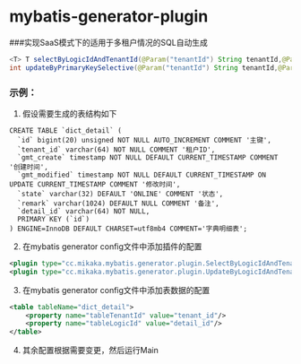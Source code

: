 # mybatis-generator-plugin

###实现SaaS模式下的适用于多租户情况的SQL自动生成
```java
<T> T selectByLogicIdAndTenantId(@Param("tenantId") String tenantId,@Param("logicId") String logicId);
int updateByPrimaryKeySelective(@Param("tenantId") String tenantId,@Param("logicId") String logicId);
```

### 示例：
1. 假设需要生成的表结构如下
```roomsql
CREATE TABLE `dict_detail` (
  `id` bigint(20) unsigned NOT NULL AUTO_INCREMENT COMMENT '主键',
  `tenant_id` varchar(64) NOT NULL COMMENT '租户ID',
  `gmt_create` timestamp NOT NULL DEFAULT CURRENT_TIMESTAMP COMMENT '创建时间',
  `gmt_modified` timestamp NOT NULL DEFAULT CURRENT_TIMESTAMP ON UPDATE CURRENT_TIMESTAMP COMMENT '修改时间',
  `state` varchar(32) DEFAULT 'ONLINE' COMMENT '状态',
  `remark` varchar(1024) DEFAULT NULL COMMENT '备注',
  `detail_id` varchar(64) NOT NULL,
  PRIMARY KEY (`id`)
) ENGINE=InnoDB DEFAULT CHARSET=utf8mb4 COMMENT='字典明细表';
```
2. 在mybatis generator config文件中添加插件的配置
```xml
<plugin type="cc.mikaka.mybatis.generator.plugin.SelectByLogicIdAndTenantIdPlugin"/>
<plugin type="cc.mikaka.mybatis.generator.plugin.UpdateByLogicIdAndTenantIdSelectivePlugin"/>
```

3. 在mybatis generator config文件中添加表数据的配置
```xml
<table tableName="dict_detail">
    <property name="tableTenantId" value="tenant_id"/>
    <property name="tableLogicId" value="detail_id"/>
</table>
```

4. 其余配置根据需要变更，然后运行Main
